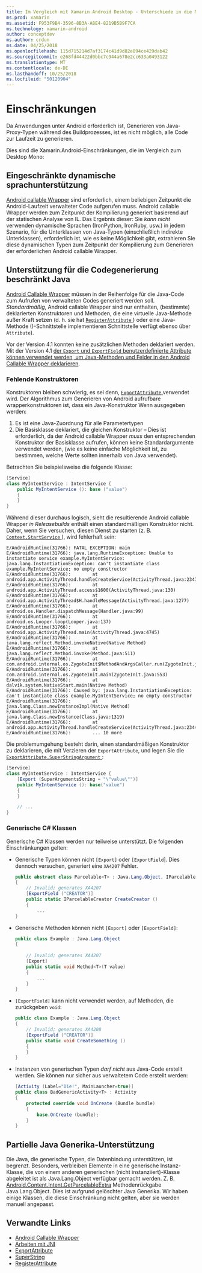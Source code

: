 ```yaml
---
title: Im Vergleich mit Xamarin.Android Desktop - Unterschiede in die Mono-Laufzeit
ms.prod: xamarin
ms.assetid: F953F9B4-3596-8B3A-A8E4-8219B5B9F7CA
ms.technology: xamarin-android
author: conceptdev
ms.author: crdun
ms.date: 04/25/2018
ms.openlocfilehash: 115d715214d7af3174c41d9d82e894ce429dab42
ms.sourcegitcommit: e268fd44422d0bbc7c944a678e2cc633a0493122
ms.translationtype: MT
ms.contentlocale: de-DE
ms.lasthandoff: 10/25/2018
ms.locfileid: "50120904"
---
```

# <a name="limitations"></a>Einschränkungen

Da Anwendungen unter Android erforderlich ist, Generieren von Java-Proxy-Typen während des Buildprozesses, ist es nicht möglich, alle Code zur Laufzeit zu generieren.

Dies sind die Xamarin.Android-Einschränkungen, die im Vergleich zum Desktop Mono:


## <a name="limited-dynamic-language-support"></a>Eingeschränkte dynamische sprachunterstützung

 [Android callable Wrapper](~/android/platform/java-integration/android-callable-wrappers.md) sind erforderlich, einem beliebigen Zeitpunkt die Android-Laufzeit verwalteter Code aufgerufen muss. Android callable Wrapper werden zum Zeitpunkt der Kompilierung generiert basierend auf der statischen Analyse von IL. Das Ergebnis dieser: Sie *kann nicht* verwenden dynamische Sprachen (IronPython, IronRuby, usw.) in jedem Szenario, für die Unterklassen von Java-Typen (einschließlich indirekte Unterklassen), erforderlich ist, wie es keine Möglichkeit gibt, extrahieren Sie diese dynamischen Typen zum Zeitpunkt der Kompilierung zum Generieren der erforderlichen Android callable Wrapper.


## <a name="limited-java-generation-support"></a>Unterstützung für die Codegenerierung beschränkt Java

[Android Callable Wrapper](~/android/platform/java-integration/android-callable-wrappers.md) müssen in der Reihenfolge für die Java-Code zum Aufrufen von verwalteten Codes generiert werden soll. *Standardmäßig*, Android callable Wrapper sind nur enthalten, (bestimmte) deklarierten Konstruktoren und Methoden, die eine virtuelle Java-Methode außer Kraft setzen (d. h. sie hat [ `RegisterAttribute` ](https://developer.xamarin.com/api/type/Android.Runtime.RegisterAttribute/)) oder eine Java-Methode ()-Schnittstelle implementieren Schnittstelle verfügt ebenso über `Attribute`).
  
Vor der Version 4.1 konnten keine zusätzlichen Methoden deklariert werden. Mit der Version 4.1 [der `Export` und `ExportField` benutzerdefinierte Attribute können verwendet werden, um Java-Methoden und Felder in den Android Callable Wrapper deklarieren](~/android/platform/java-integration/working-with-jni.md).

### <a name="missing-constructors"></a>Fehlende Konstruktoren

Konstruktoren bleiben schwierig, es sei denn, [ `ExportAttribute` ](https://developer.xamarin.com/api/type/Java.Interop.ExportAttribute) verwendet wird. Der Algorithmus zum Generieren von Android aufrufbare wrapperkonstruktoren ist, dass ein Java-Konstruktor Wenn ausgegeben werden:

1. Es ist eine Java-Zuordnung für alle Parametertypen
2. Die Basisklasse deklariert, die gleichen Konstruktor &ndash; Dies ist erforderlich, da der Android callable Wrapper *muss* den entsprechenden Konstruktor der Basisklasse aufrufen, können keine Standardargumente verwendet werden, (wie es keine einfache Möglichkeit ist, zu bestimmen, welche Werte sollten innerhalb von Java verwendet).

Betrachten Sie beispielsweise die folgende Klasse:

```csharp
[Service]
class MyIntentService : IntentService {
    public MyIntentService (): base ("value")
    {
    }
}
```

Während dieser durchaus logisch, sieht die resultierende Android callable Wrapper *in Releasebuilds* enthält einen standardmäßigen Konstruktor nicht. Daher, wenn Sie versuchen, diesen Dienst zu starten (z. B. [ `Context.StartService` ](https://developer.xamarin.com/api/member/Android.Content.Context.StartService/p/Android.Content.Intent/)), wird fehlerhaft sein:

```shell
E/AndroidRuntime(31766): FATAL EXCEPTION: main
E/AndroidRuntime(31766): java.lang.RuntimeException: Unable to instantiate service example.MyIntentService: java.lang.InstantiationException: can't instantiate class example.MyIntentService; no empty constructor
E/AndroidRuntime(31766):        at android.app.ActivityThread.handleCreateService(ActivityThread.java:2347)
E/AndroidRuntime(31766):        at android.app.ActivityThread.access$1600(ActivityThread.java:130)
E/AndroidRuntime(31766):        at android.app.ActivityThread$H.handleMessage(ActivityThread.java:1277)
E/AndroidRuntime(31766):        at android.os.Handler.dispatchMessage(Handler.java:99)
E/AndroidRuntime(31766):        at android.os.Looper.loop(Looper.java:137)
E/AndroidRuntime(31766):        at android.app.ActivityThread.main(ActivityThread.java:4745)
E/AndroidRuntime(31766):        at java.lang.reflect.Method.invokeNative(Native Method)
E/AndroidRuntime(31766):        at java.lang.reflect.Method.invoke(Method.java:511)
E/AndroidRuntime(31766):        at com.android.internal.os.ZygoteInit$MethodAndArgsCaller.run(ZygoteInit.java:786)
E/AndroidRuntime(31766):        at com.android.internal.os.ZygoteInit.main(ZygoteInit.java:553)
E/AndroidRuntime(31766):        at dalvik.system.NativeStart.main(Native Method)
E/AndroidRuntime(31766): Caused by: java.lang.InstantiationException: can't instantiate class example.MyIntentService; no empty constructor
E/AndroidRuntime(31766):        at java.lang.Class.newInstanceImpl(Native Method)
E/AndroidRuntime(31766):        at java.lang.Class.newInstance(Class.java:1319)
E/AndroidRuntime(31766):        at android.app.ActivityThread.handleCreateService(ActivityThread.java:2344)
E/AndroidRuntime(31766):        ... 10 more
```

Die problemumgehung besteht darin, einen standardmäßigen Konstruktor zu deklarieren, die mit Verzieren der `ExportAttribute`, und legen Sie die [ `ExportAttribute.SuperStringArgument` ](https://developer.xamarin.com/api/property/Java.Interop.ExportAttribute.SuperArgumentsString/): 

```csharp
[Service]
class MyIntentService : IntentService {
    [Export (SuperArgumentsString = "\"value\"")]
    public MyIntentService (): base("value")
    {
    }

    // ...
}
```


### <a name="generic-c-classes"></a>Generische C# Klassen

Generische C# Klassen werden nur teilweise unterstützt. Die folgenden Einschränkungen gelten:


-   Generische Typen können nicht `[Export]` oder `[ExportField`]. Dies dennoch versuchen, generiert eine `XA4207` Fehler.

    ```csharp
    public abstract class Parcelable<T> : Java.Lang.Object, IParcelable
    {
        // Invalid; generates XA4207
        [ExportField ("CREATOR")]
        public static IParcelableCreator CreateCreator ()
        {
            ...
    }
    ```

-   Generische Methoden können nicht `[Export]` oder `[ExportField]`:

    ```csharp
    public class Example : Java.Lang.Object
    {
        
        // Invalid; generates XA4207
        [Export]
        public static void Method<T>(T value)
        {
            ...
        }
    }
    ```

-   `[ExportField]` kann nicht verwendet werden, auf Methoden, die zurückgeben `void`:

    ```csharp
    public class Example : Java.Lang.Object
    {
        // Invalid; generates XA4208
        [ExportField ("CREATOR")]
        public static void CreateSomething ()
        {
        }
    }
    ```

-   Instanzen von generischen Typen _darf nicht_ aus Java-Code erstellt werden.
    Sie können nur sicher aus verwaltetem Code erstellt werden:

    ```csharp
    [Activity (Label="Die!", MainLauncher=true)]
    public class BadGenericActivity<T> : Activity
    {
        protected override void OnCreate (Bundle bundle)
        {
            base.OnCreate (bundle);
        }
    }
    ```


## <a name="partial-java-generics-support"></a>Partielle Java Generika-Unterstützung

Die Java, die generische Typen, die Datenbindung unterstützen, ist begrenzt. Besonders, verbleiben Elemente in eine generische Instanz-Klasse, die von einem anderen generischen (nicht instanziiert)-Klasse abgeleitet ist als Java.Lang.Object verfügbar gemacht werden. Z. B. [Android.Content.Intent.GetParcelableExtra](https://developer.xamarin.com/api/member/Android.Content.Intent.GetParcelableExtra/p/System.String/) Methodenrückgabe Java.Lang.Object. Dies ist aufgrund gelöschter Java Generika.
Wir haben einige Klassen, die diese Einschränkung nicht gelten, aber sie werden manuell angepasst.


## <a name="related-links"></a>Verwandte Links

- [Android Callable Wrapper](~/android/platform/java-integration/android-callable-wrappers.md)
- [Arbeiten mit JNI](~/android/platform/java-integration/working-with-jni.md)
- [ExportAttribute](https://developer.xamarin.com/api/type/Java.Interop.ExportAttribute/)
- [SuperString](https://developer.xamarin.com/api/property/Java.Interop.ExportAttribute.SuperArgumentsString/)
- [RegisterAttribute](https://developer.xamarin.com/api/type/Android.Runtime.RegisterAttribute/)
